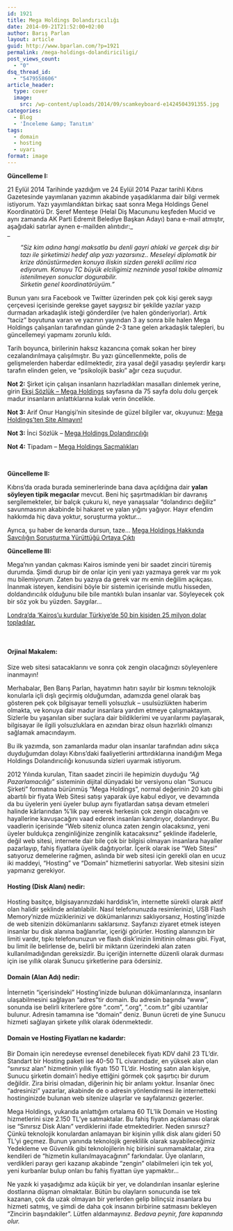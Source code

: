 ```yaml
---
id: 1921
title: Mega Holdings Dolandırıcılığı
date: 2014-09-21T21:52:00+02:00
author: Barış Parlan
layout: article
guid: http://www.bparlan.com/?p=1921
permalink: /mega-holdings-dolandiriciligi/
post_views_count:
  - "0"
dsq_thread_id:
  - "5479558606"
article_header:
  type: cover
  image:
    src: /wp-content/uploads/2014/09/scamkeyboard-e1424504391355.jpg
categories:
  - Blog
  - 'İnceleme &amp; Tanıtım'
tags:
  - domain
  - hosting
  - uyarı
format: image
---
```


**Güncelleme I:**

21 Eylül 2014 Tarihinde yazdığım ve 24 Eylül 2014 Pazar tarihli Kıbrıs Gazetesinde yayımlanan yazımın akabinde yaşadıklarıma dair bilgi vermek istiyorum. Yazı yayımlandıktan birkaç saat sonra Mega Holdings Genel Koordinatörü Dr. Şeref Menteşe (Helal Diş Macununu keşfeden Mucid ve aynı zamanda AK Parti Edremit Belediye Başkan Adayı) bana e-mail atmıştır, aşağıdaki satırlar aynen e-mailden alıntıdır:_  
_ 

<p style="padding-left: 30px;">
  <em>&#8220;Siz kim adına hangi maksatla bu denli gayri ahlaki ve gerçek dışı bir tazı ile şirketimizi hedef alıp yazı yazarsınız.. Meseleyi diplomatik bir krize dönüstürmeden konuya iliskin sizden gerekli acilimi rica ediyorum. Konuyu TC büyük elciligimiz nezninde yasal takibe almamiz istenilmeyen sonuclar dogurabilir.</em><br /> <em>Sirketin genel koordinatörüyüm.&#8221;</em>
</p>

Bunun yanı sıra Facebook ve Twitter üzerinden pek çok kişi gerek saygı çerçevesi içerisinde gerekse gayet saygısız bir şekilde yazılar yazıp durmadan arkadaşlık isteği gönderdiler (ve halen gönderiyorlar). Artık &#8220;taciz&#8221; boyutuna varan ve yazının yayından 3 ay sonra bile halen Mega Holdings çalışanları tarafından günde 2-3 tane gelen arkadaşlık talepleri, bu güncellemeyi yapmamı zorunlu kıldı.

Tarih boyunca, birilerinin haksız kazancına çomak sokan her birey cezalandırılmaya çalışılmıştır. Bu yazı güncellenmekte, polis de gelişmelerden haberdar edilmektedir, zira yasal değil yasadışı şeylerdir karşı tarafın elinden gelen, ve &#8220;psikolojik baskı&#8221; ağır ceza suçudur.

**Not 2:** Şirket için çalışan insanların hazırladıkları masalları dinlemek yerine, girin <a title="Mega Holdings - Ekşi Sözlük" href="http://adf.ly/12Zz3B" target="_blank">Ekşi Sözlük &#8211; Mega Holdings</a> sayfasına da 75 sayfa dolu dolu gerçek madur insanların anlattıklarına kulak verin öncelikle.

**Not 3:** Arif Onur Hangişi&#8217;nin sitesinde de güzel bilgiler var, okuyunuz: <a title="Mega Holdings'den Site Almayın" href="http://adf.ly/138BZn" target="_blank">Mega Holdings&#8217;ten Site Almayın!</a>

**Not 3:** İnci Sözlük &#8211; <a title="İnci Sözlük - Mega Holdings Dolandırıcılığı" href="http://adf.ly/138CRL" target="_blank">Mega Holdings Dolandırıcılığı</a>

**Not 4:** Tipadam &#8211; <a title="Tip Adam" href="http://adf.ly/138CxJ" target="_blank">Mega Holdings Saçmalıkları</a>

&nbsp;

**Güncelleme II:**

Kıbrıs&#8217;da orada burada seminerlerinde bana dava açıldığına dair **yalan söyleyen tipik megacılar** mevcut. Beni hiç şaşırtmadıkları bir davranış sergilemekteler, bir balçık çukuru ki, neye yanaşsalar &#8220;dolandırıcı değiliz&#8221; savunmasının akabinde bi hakaret ve yalan yığını yağıyor. Hayır efendim hakkımda hiç dava yoktur, soruşturma yoktur&#8230;

Ayrıca, şu haber de kenarda dursun, taze&#8230; <a title="Mega Holdings - Dava ve Soruşturma" href="http://www.hurriyet.com.tr/ekonomi/28488280.asp" target="_blank">Mega Holdings Hakkında Savcılığın Soruşturma Yürüttüğü Ortaya Çıktı</a>

**Güncelleme III:**

Mega&#8217;nın yandan çakması Kairos isminde yeni bir saadet zinciri türemiş durumda. Şimdi durup bir de onlar için yeni yazı yazmaya gerek var mı yok mu bilemiyorum. Zaten bu yazıya da gerek var mı emin değilim açıkçası. İnanmak isteyen, kendisini böyle bir sistemin içerisinde mutlu hisseden, doldandırıcılık olduğunu bile bile mantıklı bulan insanlar var. Söyleyecek çok bir söz yok bu yüzden. Saygılar&#8230;

[Londra&#8217;da &#8216;Kairos&#8217;u kurdular Türkiye&#8217;de 50 bin kişiden 25 milyon dolar topladılar.](http://www.hurriyet.com.tr/londrada-kairos-adi-ile-firma-kurdular-turkiyede-50-bin-kisiden-25-milyon-dolar-topladilar-40140574)

&nbsp;

#### **Orjinal Makalem:**

Size web sitesi satacaklarını ve sonra çok zengin olacağınızı söyleyenlere inanmayın!

Merhabalar, Ben Barış Parlan, hayatımın hatırı sayılır bir kısmını teknolojik konularla içli dışlı geçirmiş olduğumdan, adamızda genel olarak baş gösteren pek çok bilgisayar temelli yolsuzluk &#8211; usulsüzlükten haberim olmakta, ve konuya dair madur insanlara yardım etmeye çalışmaktayım. Sizlerle bu yaşanılan siber suçlara dair bildiklerimi ve uyarılarımı paylaşarak, bilgisayar ile ilgili yolsuzluklara en azından biraz olsun hazırlıklı olmanızı sağlamak amacındayım.

Bu ilk yazımda, son zamanlarda madur olan insanlar tarafından adını sıkça duyduğumdan dolayı Kıbrıs&#8217;daki faaliyetlerini arttırdıklarına inandığım Mega Holdings Dolandırıcılığı konusunda sizleri uyarmak istiyorum.

2012 Yılında kurulan, Titan saadet zinciri ile hepimizin duyduğu _&#8220;Ağ Pazarlamacılığı&#8221;_ sisteminin dijital dünyadaki bir versiyonu olan &#8220;Sunucu Şirketi&#8221; formatına bürünmüş &#8220;Mega Holdings&#8221;, normal değerinin 20 katı gibi abartılı bir fiyata Web Sitesi satışı yaparak üye kabul ediyor, ve devamında da bu üyelerin yeni üyeler bulup aynı fiyatlardan satışa devam etmeleri halinde kârlarından %&#8217;lik pay vererek herkesin çok zengin olacağını ve hayallerine kavuşacağını vaad ederek insanları kandırıyor, dolandırıyor. Bu vaadlerin içerisinde &#8220;Web siteniz olunca zaten zengin olacaksınız, yeni üyeler buldukça zenginliğinize zenginlik katacaksınız&#8221; şeklinde ifadelerle, değil web sitesi, internete dair bile çok bir bilgisi olmayan insanlara hayaller pazarlayıp, fahiş fiyatlara üyelik dağıtıyorlar. İçerik olarak ise &#8220;Web Sitesi&#8221; satıyoruz demelerine rağmen, aslında bir web sitesi için gerekli olan en ucuz iki maddeyi, &#8220;Hosting&#8221; ve &#8220;Domain&#8221; hizmetlerini satıyorlar. Web sitesini sizin yapmanız gerekiyor.

#### **Hosting (Disk Alanı) nedir:**

Hosting basitçe, bilgisayarınızdaki harddisk&#8217;in, internette sürekli olarak aktif olan halidir şeklinde anlatılabilir. Nasıl telefonunuzda resimlerinizi, USB Flash Memory&#8217;nizde müziklerinizi ve dökümanlarınızı saklıyorsanız, Hosting&#8217;inizde de web sitenizin dökümanlarını saklarsınız. Sayfanızı ziyaret etmek isteyen insanlar bu disk alanına bağlanırlar, içeriği görürler. Hosting alanınızın bir limiti vardır, tıpkı telefonunuzun ve flash disk&#8217;inizin limitinin olması gibi. Fiyat, bu limit ile belirlense de, belirli bir miktarın üzerindeki alan zaten kullanılmadığından gereksizdir. Bu içeriğin internette düzenli olarak durması için ise yıllık olarak Sunucu şirketlerine para ödersiniz.

#### **Domain (Alan Adı) nedir:**

İnternetin &#8220;içerisindeki” Hosting&#8217;inizde bulunan dökümanlarınıza, insanların ulaşabilmesini sağlayan &#8220;adres&#8221;tir domain. Bu adresin başında &#8220;www&#8221;, sonunda ise belirli kriterlere göre &#8220;.com&#8221;, &#8220;.org&#8221;, &#8220;.com.tr&#8221; gibi uzantılar bulunur. Adresin tamamına ise &#8220;domain&#8221; deniz. Bunun ücreti de yine Sunucu hizmeti sağlayan şirkete yıllık olarak ödenmektedir.

#### **Domain ve Hosting Fiyatları ne kadardır:**

Bir Domain için neredeyse evrensel denebilecek fiyatı KDV dahil 23 TL&#8217;dir. Standart bir Hosting paketi ise 40-50 TL civarındadır, en yüksek alan olan &#8220;sınırsız alan&#8221; hizmetinin yıllık fiyatı 150 TL&#8217;dir. Hosting satın alan kişiye, Sunucu şirketin domain&#8217;i hediye ettiğini görmek çok şaşırtıcı bir durum değildir. Zira birisi olmadan, diğerinin hiç bir anlamı yoktur. İnsanlar önec &#8220;adresinizi&#8221; yazarlar, akabinde de o adresin yönlendirmesi ile internetteki hostinginizde bulunan web sitenize ulaşırlar ve sayfalarınızı gezerler.

Mega Holdings, yukarıda anlattığım ortalama 60 TL&#8217;lik Domain ve Hosting hizmetlerini size 2.150 TL&#8217;ye satmaktalar. Bu fahiş fiyatın açıklaması olarak ise &#8220;Sınırsız Disk Alanı&#8221; verdiklerini ifade etmektedirler. Neden sınırsız? Çünkü teknolojik konulardan anlamayan bir kişinin yıllık disk alanı gideri 50 TL&#8217;yi geçmez. Bunun yanında teknolojik gereklilik olarak sayabileceğimiz Yedekleme ve Güvenlik gibi teknolojilerin hiç birisini sunmamaktalar, zira kendileri de &#8220;hizmetin kullanılmayacağının&#8221; farkındalar. Üye olanların, verdikleri parayı geri kazanıp akabinde &#8220;zengin&#8221; olabilmeleri için tek yol, yeni kurbanlar bulup onları bu fahiş fiyattan üye yapmaktır&#8230;

Ne yazık ki yaşadığımız ada küçük bir yer, ve dolandırılan insanlar eşlerine dostlarına düşman olmaktalar. Bütün bu olayların sonucunda ise tek kazanan, çok da uzak olmayan bir yerlerden gelip bilinçsiz insanlara bu hizmeti satmış, ve şimdi de daha çok insanın birbirine satmasını bekleyen &#8220;Zincirin başındakiler&#8221;. Lütfen aldanmayınız. _Bedava peynir, fare kapanında olur._
